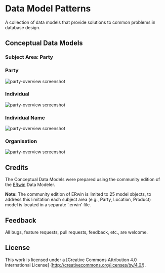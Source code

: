 # Data Model Patterns
A collection of data models that provide solutions to common problems in database design.

## Conceptual Data Models

### Subject Area: Party

### Party

![party-overview screenshot](https://github.com/Robinyo/data-model-patterns/blob/master/party/assets/party.png)

### Individual

![party-overview screenshot](https://github.com/Robinyo/data-model-patterns/blob/master/party/assets/individual.png)


### Individual Name

![party-overview screenshot](https://github.com/Robinyo/data-model-patterns/blob/master/party/assets/individual-name.png)

### Organisation

![party-overview screenshot](https://github.com/Robinyo/data-model-patterns/blob/master/party/assets/organisation.png)

## Credits

The Conceptual Data Models were prepared using the community edition of the  [ERwin](http://erwin.com/products/data-modeler/community-edition) Data Modeler.

**Note:** The community edition of ERwin is limited to 25 model objects, to address this limitation each subject area (e.g., Party, Location, Product) model is located in a separate '.erwin' file.

## Feedback

All bugs, feature requests, pull requests, feedback, etc., are welcome.

## License

This work is licensed under a [Creative Commons Attribution 4.0 International License] (http://creativecommons.org/licenses/by/4.0/).

